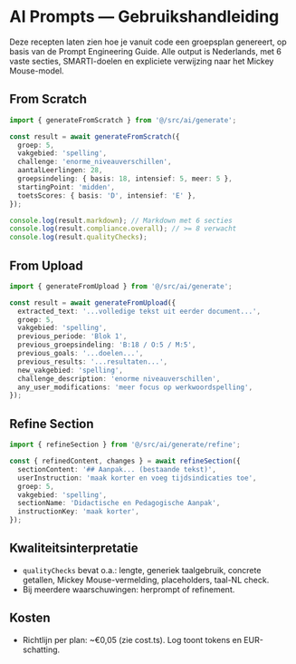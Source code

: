 # AI Prompts — Gebruikshandleiding

Deze recepten laten zien hoe je vanuit code een groepsplan genereert, op basis van de Prompt Engineering Guide. Alle output is Nederlands, met 6 vaste secties, SMARTI-doelen en expliciete verwijzing naar het Mickey Mouse-model.

## From Scratch

```ts
import { generateFromScratch } from '@/src/ai/generate';

const result = await generateFromScratch({
  groep: 5,
  vakgebied: 'spelling',
  challenge: 'enorme_niveauverschillen',
  aantalLeerlingen: 28,
  groepsindeling: { basis: 18, intensief: 5, meer: 5 },
  startingPoint: 'midden',
  toetsScores: { basis: 'D', intensief: 'E' },
});

console.log(result.markdown); // Markdown met 6 secties
console.log(result.compliance.overall); // >= 8 verwacht
console.log(result.qualityChecks);
```

## From Upload

```ts
import { generateFromUpload } from '@/src/ai/generate';

const result = await generateFromUpload({
  extracted_text: '...volledige tekst uit eerder document...',
  groep: 5,
  vakgebied: 'spelling',
  previous_periode: 'Blok 1',
  previous_groepsindeling: 'B:18 / O:5 / M:5',
  previous_goals: '...doelen...',
  previous_results: '...resultaten...',
  new_vakgebied: 'spelling',
  challenge_description: 'enorme niveauverschillen',
  any_user_modifications: 'meer focus op werkwoordspelling',
});
```

## Refine Section

```ts
import { refineSection } from '@/src/ai/generate/refine';

const { refinedContent, changes } = await refineSection({
  sectionContent: '## Aanpak... (bestaande tekst)',
  userInstruction: 'maak korter en voeg tijdsindicaties toe',
  groep: 5,
  vakgebied: 'spelling',
  sectionName: 'Didactische en Pedagogische Aanpak',
  instructionKey: 'maak korter',
});
```

## Kwaliteitsinterpretatie

- `qualityChecks` bevat o.a.: lengte, generiek taalgebruik, concrete getallen, Mickey Mouse-vermelding, placeholders, taal-NL check.
- Bij meerdere waarschuwingen: herprompt of refinement.

## Kosten

- Richtlijn per plan: ~€0,05 (zie cost.ts). Log toont tokens en EUR-schatting.


